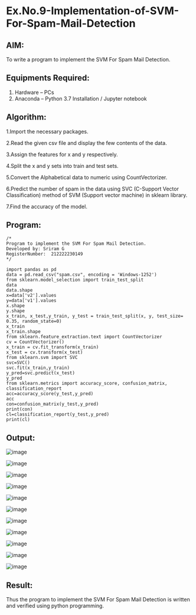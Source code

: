 # Ex.No.9-Implementation-of-SVM-For-Spam-Mail-Detection

## AIM:
To write a program to implement the SVM For Spam Mail Detection.

## Equipments Required:
1. Hardware – PCs
2. Anaconda – Python 3.7 Installation / Jupyter notebook

## Algorithm:

1.Import the necessary packages.

2.Read the given csv file and display the few contents of the data.

3.Assign the features for x and y respectively.

4.Split the x and y sets into train and test sets.

5.Convert the Alphabetical data to numeric using CountVectorizer.

6.Predict the number of spam in the data using SVC (C-Support Vector Classification) method of
SVM (Support vector machine) in sklearn library.

7.Find the accuracy of the model.

## Program:
```
/*
Program to implement the SVM For Spam Mail Detection.
Developed by: Sriram G
RegisterNumber:  212222230149
*/
```

```
import pandas as pd
data = pd.read_csv("spam.csv", encoding = 'Windows-1252')
from sklearn.model_selection import train_test_split
data
data.shape
x=data['v2'].values
y=data['v1'].values
x.shape
y.shape
x_train, x_test,y_train, y_test = train_test_split(x, y, test_size= 0.35, random_state=0)
x_train
x_train.shape
from sklearn.feature_extraction.text import CountVectorizer 
cv = CountVectorizer()
x_train = cv.fit_transform(x_train)
x_test = cv.transform(x_test)
from sklearn.svm import SVC
svc=SVC()
svc.fit(x_train,y_train)
y_pred=svc.predict(x_test)
y_pred
from sklearn.metrics import accuracy_score, confusion_matrix, classification_report
acc=accuracy_score(y_test,y_pred)
acc
con=confusion_matrix(y_test,y_pred)
print(con)
cl=classification_report(y_test,y_pred)
print(cl)
```


## Output:

![image](https://github.com/Sriram8452/Implementation-of-SVM-For-Spam-Mail-Detection/assets/118708032/1fede129-c612-4dbb-a95d-a347018b75b9)

![image](https://github.com/Sriram8452/Implementation-of-SVM-For-Spam-Mail-Detection/assets/118708032/7c997a28-6c33-4c6d-ac91-965422955e74)

![image](https://github.com/Sriram8452/Implementation-of-SVM-For-Spam-Mail-Detection/assets/118708032/50f4b335-4228-4eb1-997b-f911aa51922d)

![image](https://github.com/Sriram8452/Implementation-of-SVM-For-Spam-Mail-Detection/assets/118708032/8102bbd0-2009-409e-821a-860df37fcb97)

![image](https://github.com/Sriram8452/Implementation-of-SVM-For-Spam-Mail-Detection/assets/118708032/00d3b904-407d-4b00-a736-ad7df88c0f74)

![image](https://github.com/Sriram8452/Implementation-of-SVM-For-Spam-Mail-Detection/assets/118708032/0fabe5c3-db80-40e8-b4c7-a1bf61d8d4b9)

![image](https://github.com/Sriram8452/Implementation-of-SVM-For-Spam-Mail-Detection/assets/118708032/7064234d-efa9-4d30-b8db-833261005886)

![image](https://github.com/Sriram8452/Implementation-of-SVM-For-Spam-Mail-Detection/assets/118708032/884d37ec-bd6f-44be-810f-2d450db99e08)

![image](https://github.com/Sriram8452/Implementation-of-SVM-For-Spam-Mail-Detection/assets/118708032/09029386-6e18-42ca-b69d-e7fa0e3c51ba)

![image](https://github.com/Sriram8452/Implementation-of-SVM-For-Spam-Mail-Detection/assets/118708032/53432554-ac29-4893-9afc-afb1f994e037)

![image](https://github.com/Sriram8452/Implementation-of-SVM-For-Spam-Mail-Detection/assets/118708032/551657ed-5e77-4d21-9b7e-f0307f0572e5)



## Result:
Thus the program to implement the SVM For Spam Mail Detection is written and verified using python programming.
